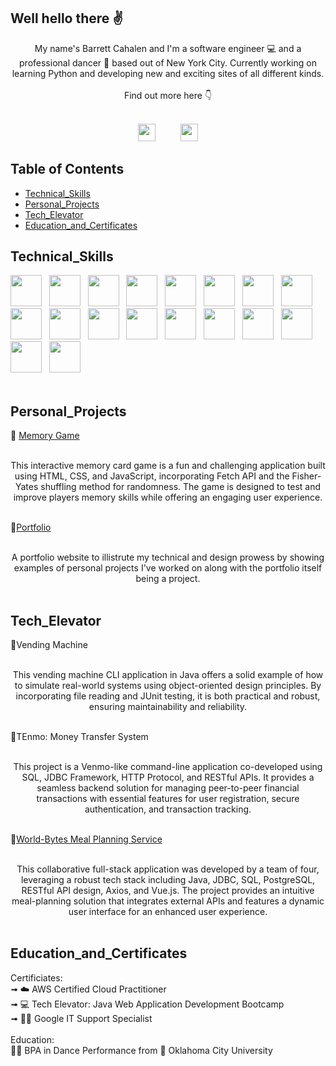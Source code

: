 ## Well hello there ✌️
<div align="center">
My name's Barrett Cahalen and I'm a software engineer 💻 and a professional dancer 🕺 based out of New York City. Currently working on learning Python and developing new and exciting sites of all different kinds. 
<br> 
<br>
Find out more here 👇

<br>
<br>

<a href="https://barrettcahalen.com"><img height="28" src="https://img.shields.io/badge/Portfolio-maroon?style=plastic"/></a> &emsp; &emsp; 
<a href="https://www.linkedin.com/in/barrett-cahalen"><img height="28" src="https://img.shields.io/badge/Linkedin-blue?style=plastic&logo=linkedin"/></a>
</div>

## Table of Contents
- [Technical_Skills](#technical_skills)
- [Personal_Projects](#personal_projects)
- [Tech_Elevator](#tech_elevator)
- [Education_and_Certificates](#education_and_certificates)

## Technical_Skills
<div>
  <img src="https://cdn.jsdelivr.net/gh/devicons/devicon@latest/icons/java/java-original-wordmark.svg" height="50" /> &nbsp;
  <img src="https://cdn.jsdelivr.net/gh/devicons/devicon@latest/icons/html5/html5-original-wordmark.svg" height="50" /> &nbsp;
  <img src="https://cdn.jsdelivr.net/gh/devicons/devicon@latest/icons/css3/css3-original-wordmark.svg" height="50" /> &nbsp;
  <img src="https://cdn.jsdelivr.net/gh/devicons/devicon@latest/icons/javascript/javascript-original.svg" height="50" /> &nbsp;
  <img src="https://cdn.jsdelivr.net/gh/devicons/devicon@latest/icons/postgresql/postgresql-original.svg" height="50" /> &nbsp;
  <img src="https://cdn.jsdelivr.net/gh/devicons/devicon@latest/icons/spring/spring-original-wordmark.svg" height="50" /> &nbsp;
  <img src="https://cdn.jsdelivr.net/gh/devicons/devicon@latest/icons/vuejs/vuejs-original-wordmark.svg" height="50" /> &nbsp;
  <img src="https://cdn.jsdelivr.net/gh/devicons/devicon@latest/icons/amazonwebservices/amazonwebservices-original-wordmark.svg" height="50" /> &nbsp;
  <img src="https://cdn.jsdelivr.net/gh/devicons/devicon@latest/icons/junit/junit-line-wordmark.svg" height="50" /> &nbsp;
  <img src="https://cdn.jsdelivr.net/gh/devicons/devicon@latest/icons/intellij/intellij-original.svg" height="50" /> &nbsp;
  <img src="https://cdn.jsdelivr.net/gh/devicons/devicon@latest/icons/vscode/vscode-original.svg" height="50" /> &nbsp;
  <img src="https://cdn.jsdelivr.net/gh/devicons/devicon@latest/icons/postman/postman-original.svg" height="50" /> &nbsp;
  <img src="https://cdn.jsdelivr.net/gh/devicons/devicon@latest/icons/git/git-original.svg" height="50" /> &nbsp;
  <img src="https://cdn.jsdelivr.net/gh/devicons/devicon@latest/icons/github/github-original.svg" height="50" /> &nbsp;
  <img src="https://cdn.jsdelivr.net/gh/devicons/devicon@latest/icons/gitlab/gitlab-original.svg" height="50" /> &nbsp;
  <img src="https://cdn.jsdelivr.net/gh/devicons/devicon@latest/icons/react/react-original-wordmark.svg" height="50" /> &nbsp;
  <img src="https://cdn.jsdelivr.net/gh/devicons/devicon@latest/icons/tailwindcss/tailwindcss-original-wordmark.svg" height="50" /> &nbsp;
  <img src="https://cdn.jsdelivr.net/gh/devicons/devicon@latest/icons/supabase/supabase-original.svg" height="50" /> &nbsp;
</div>
<br>

## Personal_Projects
🧠 [Memory Game](https://github.com/bpcahalen/MemoryGame)
<br>
<div align="center">
<!--   <img src="/playbillMemoryGame.png" width="300"> -->
  <br>
This interactive memory card game is a fun and challenging application built using HTML, CSS, and JavaScript, incorporating Fetch API and the Fisher-Yates shuffling method for randomness. The game is designed to test and improve players memory skills while offering an engaging user experience.
</div>
<br>

👨[Portfolio](https://github.com/bpcahalen/Portfolio)
<br>
<div align="center">
<!--   <img src="/playbillMemoryGame.png" width="300"> -->
  <br>
A portfolio website to illistrute my technical and design prowess by showing examples of personal projects I've worked on along with the portfolio itself being a project.
</div>
<br>

## Tech_Elevator
🎰Vending Machine
<br>
<div align="center">
<!--   <img src="/playbillMemoryGame.png" width="300"> -->
  <br>
This vending machine CLI application in Java offers a solid example of how to simulate real-world systems using object-oriented design principles. By incorporating file reading and JUnit testing, it is both practical and robust, ensuring maintainability and reliability.
</div>
<br>

💸TEnmo: Money Transfer System
<br>
<div align="center">
<!--   <img src="/playbillMemoryGame.png" width="300"> -->
  <br>
This project is a Venmo-like command-line application co-developed using SQL, JDBC Framework, HTTP Protocol, and RESTful APIs. It provides a seamless backend solution for managing peer-to-peer financial transactions with essential features for user registration, secure authentication, and transaction tracking.
</div>
<br>

🥗[World-Bytes Meal Planning Service](https://github.com/bpcahalen/World-Bytes)
<br>
<div align="center">
<!--   <img src="/playbillMemoryGame.png" width="300"> -->
  <br>
This collaborative full-stack application was developed by a team of four, leveraging a robust tech stack including Java, JDBC, SQL, PostgreSQL, RESTful API design, Axios, and Vue.js. The project provides an intuitive meal-planning solution that integrates external APIs and features a dynamic user interface for an enhanced user experience.
</div>
<br>

## Education_and_Certificates
Certificiates:<br>
➟ ☁️ AWS Certified Cloud Practitioner <br>
➟ 💻 Tech Elevator: Java Web Application Development Bootcamp <br>
➟ 👨‍💻 Google IT Support Specialist<br>
<br>
Education: 
<br>
👨‍🎓 BPA in Dance Performance from 🌟 Oklahoma City University


<!--
**bpcahalen/bpcahalen** is a ✨ _special_ ✨ repository because its `README.md` (this file) appears on your GitHub profile.

Here are some ideas to get you started:

- 🔭 I’m currently working on ...
- 🌱 I’m currently learning ...
- 👯 I’m looking to collaborate on ...
- 🤔 I’m looking for help with ...
- 💬 Ask me about ...
- 📫 How to reach me: ...
- 😄 Pronouns: ...
- ⚡ Fun fact: ...
-->
